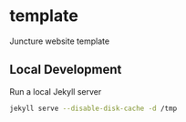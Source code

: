 # template

Juncture website template

## Local Development

Run a local Jekyll server

```bash
jekyll serve --disable-disk-cache -d /tmp
`````